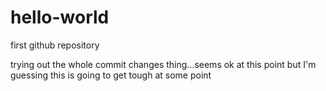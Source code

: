# hello-world
first github repository

trying out the whole commit changes thing...seems ok at this point but I'm guessing this is going to get tough at some point
